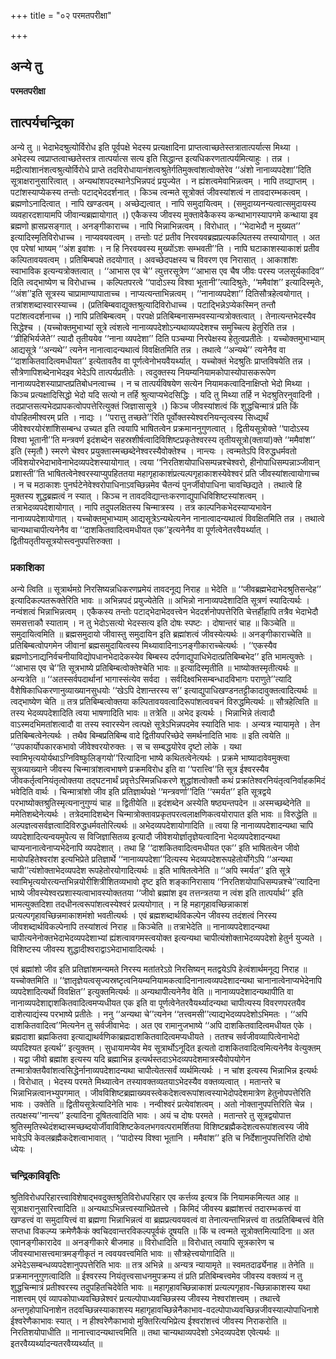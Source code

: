 +++
title = "०२ परमतपरीक्षा"

+++


## अन्ये तु

**परमतपरीक्षा**

## **तात्पर्यचन्द्रिका**

अन्ये तु ॥ भेदाभेदश्रुत्योर्विरोध इति पूर्वपक्षे भेदस्य प्रत्यक्षादिना प्राप्तत्वाच्छतेस्तत्रातात्पर्यात्स मिथ्या । अभेदस्य त्वप्राप्तत्वाच्छतेस्तत्र तात्पर्यात्स सत्य इति सिद्धान्त इत्यधिकरणतात्पर्यमित्याहुः । तन्न । मद्रीत्यांशानंशत्वश्रुत्योर्विरोधे प्राप्ते तदविरोधायानंशत्वश्रुतेर्गतिमुक्त्वांशत्वोक्तेरेव ‘‘अंशो नानाव्यपदेशा’’दिति सूत्राक्षरानुसारित्वात् । अन्यथांशपदस्थानेऽभिन्नपदं प्रयुज्येत । न ह्यंशत्वमेवाभिन्नत्वम् । नापि तव्द्याप्तम् । पटांशस्याप्येकस्य तन्तोः पटाद्भेददर्शनात् । किञ्च त्वन्मते सूत्रोक्तं जीवस्यांशत्वं न तावदारम्भकत्वम् । ब्रह्मणोऽनादित्वात् । नापि खण्डत्वम् । अच्छेद्यत्वात् । नापि समुदायित्वम् । (समुदाय्यनन्यत्वात्समुदायस्य व्यवहारदशायामपि जीवान्यब्रह्मायोगात् ।) एकैकस्य जीवस्य मुक्तावेकैकस्य कन्थाभागस्यापगमे कन्थाया इव ब्रह्मणो ह्रासप्रसङ्गात् । अनङ्गीकाराच्च । नापि भिन्नाभिन्नत्वम् । विरोधात् । ‘‘भेदाभेदौ न मुख्यत’’ इत्यादिस्मृतिविरोधाच्च । नाप्यवयवत्वम् । तन्तोः पटं प्रतीव निरवयवब्रह्मप्रत्यकल्पितस्य तस्यायोगात् । अत एव परेषां भाष्यम् ‘‘अंश इवांशः । न हि निरवयवस्य मुख्योंऽशः सम्भवती’’ति । नापि घटाकाशस्याकाशं प्रतीव कल्पितावयवत्वम् । प्रतिबिम्बपक्षे तदयोगात् । अवच्छेदपक्षस्य च विवरण एव निरासात् । आकाशांशः स्वाभाविक इत्यन्यत्रोक्तत्वात् । ‘‘आभास एव चे’’ त्युत्तरसूत्रेण ‘‘आभास एव चैष जीवः परस्य जलसूर्यकादिव’’ दिति त्वद्भाष्येण च विरोधाच्च । कल्पितपरत्वे ‘‘पादोऽस्य विश्वा भूतानी’’त्यादिश्रुतेः, ‘‘ममैवांश’’ इत्यादिस्मृतेः, ‘‘अंश’’इति सूत्रस्य चाप्रामाण्यापाताच्च । नाप्यत्यन्ताभिन्नत्वम् । ‘‘नानाव्यपदेशा’’ दितिसौत्रहेत्वयोगात् । तत्रांशशब्दास्वारस्याच्च । (प्रतिबिम्बवाद्युक्तश्रुत्यादिविरोधाच्च । पटाद्भिन्नेऽप्येकस्मिन् तन्तौ पटांशत्वदर्शनाच्च ।) नापि प्रतिबिम्बत्वम् । परपक्षे प्रतिबिम्बनासम्भवस्यान्यत्रोक्तत्वात् । तेनात्यन्तभेदस्यैव सिद्धेश्च । (यच्चोक्तमुभाभ्यां सूत्रे त्वंशत्वे नानाव्यपदेशोऽन्यथाव्यपदेशश्च समुच्चित्य हेतुरिति तन्न । ‘‘व्रीहिभिर्यजेते’’ त्यादौ तृतीययेव ‘‘नाना व्यपदेशा’’ दिति पञ्चम्या निरपेक्षस्य हेतुत्वप्रतीतेः । यच्चोक्तमुभाभ्याम् आद्यसूत्रे ‘‘अन्यथे’’ त्यनेन नानात्वादन्यथात्वं विवक्षितमिति तन्न । तथात्वे ‘‘अन्यथे’’ त्यनेनैव वा ‘‘दाशकितवादित्वमधीयत’’ इत्येतावतैव वा पूर्णत्वेनोभयवैयर्थ्यात् । यच्चोक्तं भेदश्रुतिः प्राप्तविषयेति तन्न । सौत्रेणापिशब्देनाभेदइव भेदेऽपि तात्पर्यप्रतीतेः । त्वदुक्तस्य नियम्यनियामकोपास्योपासकरूपेण नानाव्यपदेशस्याप्राप्तप्रतिबोधनत्वाच्च । न च तात्पर्यविषयेण सत्येन नियामकत्वादिनाक्षिप्तो भेदो मिथ्या । किञ्च प्रत्यक्षादिसिद्धो भेदो यदि सत्यो न तर्हि श्रुत्याप्यभेदसिद्धिः । यदि तु मिथ्या तर्हि न भेदश्रुतिरनुवादिनी । तदप्राप्तसत्यभेदप्रापकत्वोपपत्तेरित्युक्तं जिज्ञासासूत्रे ।) किञ्च जीवस्यांशत्वं किं शुद्धचिन्मात्रं प्रति किं वोपहितमीश्वरम् प्रति । नाद्यः । ‘‘परात्तु तच्छते’’रिति पूर्वोक्तस्येश्वरनियन्तृत्वस्य सिध्द्यर्थं जीवेश्वरयोरंशांशिसम्बन्ध उच्यत इति त्वयापि भाषितत्वेन प्रक्रमाननुगुणत्वात् । द्वितीयसूत्रोक्ते ‘‘पादोऽस्य विश्वा भूतानी’’ति मन्त्रवर्ण इदंशब्देन सहस्रशीर्षत्वादिविशिष्टप्रकृतेश्वरस्य तृतीयसूत्रो(क्तायां)क्ते ‘‘ममैवांश’’ इति (स्मृतौ ) स्मरणे चेश्वर प्रयुक्तास्मच्छब्देनेश्वरस्यैवोक्तेश्च । नान्त्यः । त्वन्मतेऽपि विरुद्धधर्मवतो र्जीवेशयोरभेदाभावेनाभेदव्यपदेशस्यायोगात् । त्वया ‘‘निरतिशयोपाधिसम्पन्नश्चेश्वरो, हीनोपाधिसम्पन्नाञ्जीवान् प्रशास्ती’’ति भाषितत्वेनेश्वरस्याप्युपहिततया महागृहाकाशंप्रत्यल्पगृहाकाशस्येवेश्वरं प्रति जीवस्यांशत्वायोगाच्च । न च मठाकाशः पुनर्घटेनेवेश्वरोपाधिनाऽवच्छिन्नमेव चैतन्यं पुनर्जीवोपाधिना चावच्छिद्यते । तथात्वे हि मुक्तस्य शुद्धब्रह्मत्वं न स्यात् । किञ्च न तावदविद्यान्तःकरणाद्युपाधिविशिष्टस्यांशत्वम् । तत्राभेदव्यपदेशायोगात् । नापि तदुपलक्षितस्य चिन्मात्रस्य । तत्र काल्पनिकभेदस्याप्यभावेन नानाव्यपदेशायोगात् । यच्चोक्तमुभाभ्याम् आद्यसूत्रेऽन्यथेत्यनेन नानात्वादन्यथात्वं विवक्षितमिति तन्न । तथात्वे चान्यथाचापीत्यनेनैव वा ‘‘दाशकितवादित्वमधीयत एक’’इत्यनेनैव वा पूर्णत्वेनेतरवैयर्थ्यात् । द्वितीयतृतीयसूत्रयोस्त्वनुपपत्तिरुक्ता ।

### **प्रकाशिका**

अन्ये त्विति ॥ सूत्रार्थमग्रे निरसिष्यन्नधिकरणप्रमेयं तावदनूद्य निराह ॥ भेदेति ॥ ‘‘जीवब्रह्मभेदाभेदश्रुतिसन्देह’’ इत्यादिकल्पतरूक्तेरिति भावः ॥ अभिन्नपदं प्रयुज्येतेति ॥ अभिन्नो नानाव्यपदेशादिति सूत्रणं स्यादित्यर्थः । नन्वंशत्वं भिन्नाभिन्नत्वम् । एकैकस्य तन्तोः पटाद्भेदाभेदवत्त्वेन भेददर्शनोपपत्तेरिति चेत्तर्हीहापि तत्रैव भेदाभेदौ समसत्ताकौ स्याताम् । न तु भेदोऽसत्यो भेदस्सत्य इति दोषः स्पष्टः । दोषान्तरं चाह ॥ किञ्चेति ॥ समुदायित्वमिति ॥ ब्रह्मसमुदायो जीवास्तु समुदायिन इति ब्रह्मांशत्वं जीवस्येत्यर्थः ॥ अनङ्गीकाराच्चेति ॥ प्रतिबिम्बत्वोपगमेन जीवानां ब्रह्मसमुदायित्वस्य मिथ्यावादिनाऽनङ्गीकाराच्चेत्यर्थः । ‘‘एकस्यैव ब्रह्मणोऽनाद्यनिर्वचनीयाविद्योपधानभेदादेकस्येव बिम्बस्य दर्पणाद्युपाधिभेदात्प्रतिबिम्बभेद’’ इति भामत्युक्तेः । ‘‘आभास एव चे’’ति सूत्रभाष्ये प्रतिबिम्बत्वोक्तेश्चेति भावः ॥ इत्यादिस्मृतीति ॥ भाष्योक्तस्मृतीत्यर्थः ॥ अन्यत्रेति ॥ ‘‘अतस्सर्वपदार्थानां भागास्संत्येव सर्वदा । सर्वदिक्ष्वभिसम्बन्धादविभागः पराणुते’’त्यादि वैशेषिकाधिकरणानुव्याख्यानसुधयोः ‘‘खेऽपि देशान्तरस्य स’’ इत्याद्युपाधिखण्डनतट्टीकादावुक्तत्वादित्यर्थः ॥ त्वद्भाष्येण चेति ॥ तत्र प्रतिबिम्बत्वोक्तया कल्पितावयवत्वादिरूपांशत्ववचनं विरुद्धमित्यर्थः ॥ सौत्रहेत्विति ॥ तस्य भेदव्यपदेशादिति त्वया भाषणादिति भावः ॥ तत्रेति ॥ अभेद इत्यर्थः । भिन्नाभिन्ने तंत्वादौ वाऽस्मदभिमतांशत्वादौ वा तस्य स्वारस्येन त्वत्पक्षे सूत्रेऽभिन्नपदमेव स्यादिति भावः । अन्यत्र न्यायामृते । तेन प्रतिबिम्बत्वेनेत्यर्थः । तथैव बिम्बप्रतिबिम्ब वादे द्वितीयपरिच्छेदे समर्थनादिति भावः ॥ इति त्वयेति ॥ ‘‘उपकार्योपकारकभावो जीवेश्वरयोरुक्तः । स च सम्बद्धयोरेव दृष्टो लोके । यथा स्वामिभृत्ययोर्यथाऽग्निविष्फुलिङ्गयो’’रित्यादिना भाष्ये कथितत्वेनेत्यर्थः । प्रक्रमे भाष्यादावेवमुक्त्वा सूत्रव्याख्याने जीवस्य चिन्मात्रांशत्वभाषणे प्रक्रमविरोध इति वा ‘‘परात्त्वि’’ति सूत्र ईश्वरस्यैव जीवकर्तृत्वनियंतृत्वोक्तया तद्घटनार्थं प्रवृत्तेऽस्मिन्नधिकरणे शुद्धांशत्वोक्तौ कथं प्रक्रांतेश्वरनियंतृत्वनिर्वाहकमिदं भवेदिति वार्थः । चिन्मात्रांशो जीव इति प्रतिज्ञार्थपक्षे ‘‘मन्त्रवर्णा’’दिति ‘‘स्मर्यत’’ इति सूत्रद्वये परभाष्योक्तश्रुतिस्मृत्यनानुगुण्यं चाह ॥ द्वितीयेति ॥ इदंशब्देन अस्येति षष्ठ्यन्तपदेन ॥ अस्मच्छब्देनेति ॥ ममेतिशब्देनेत्यर्थः । तत्रेदमादिशब्देन चिन्मात्रोक्तावप्रकृतपरत्वलाक्षणिकत्वयोरापात इति भावः ॥ विरुद्धेति ॥ अल्पज्ञत्वसर्वज्ञत्वादिविरुद्धधर्मवतोरित्यर्थः ॥ अभेदव्यपदेशायोगादिति ॥ त्वया हि नानाव्यपदेशादन्यथा चापि व्यपदेशादित्यन्वयमुपेत्य स विजिज्ञासितव्य इत्यादौ जीवेशयोर्ज्ञातृज्ञेयत्वादिना भेदव्यपदेशादन्यथा चाप्यनानात्वेनाप्यभेदेनापि व्यपदेशात् । तथा हि ‘‘दाशकितवादित्वमधीयत एक’’ इति भाषितत्वेन जीवो मायोपहितेश्वरांश इत्यभिप्रेते प्रतिज्ञार्थे ‘‘नानाव्यपदेशा’’दित्यस्य भेदव्यपदेशरूपहेतोर्योगेऽपि ‘‘अन्यथा चापी’’त्यंशोक्ताभेदव्यपदेश रूपहेतोरयोगादित्यर्थः ॥ इति भाषितत्वेनेति ॥ ‘‘अपि स्मर्यत’’ इति सूत्रे स्वामिभृत्ययोरत्यन्तभिन्नयोरीशित्रीशितव्यभावो दृष्ट इति शङ्कानिरासाय ‘‘निरतिशयोपाधिसम्पन्नश्चे’’त्यादिना भाष्ये जीवस्येश्वरप्रशास्यत्वाभावस्योक्ततया ‘‘जीवो ब्रह्मांश इव तत्तन्त्रतया न त्वंश इति तात्पर्यार्थ’’ इति भामत्युक्तदिशा तदधीनत्वरूपांशत्वस्येश्वरं प्रत्ययोगात् । न हि महागृहावच्छिन्नाकाशं प्रत्यल्पगृहावच्छिन्नमाकाशमंशो भवतीत्यर्थः । एवं ब्रह्मशब्दार्थविकल्पेन जीवस्य तदंशत्वं निरस्य जीवशब्दार्थविकल्पेनापि तस्यांशत्वं निराह ॥ किञ्चेति ॥ तत्राभेदेति ॥ नानाव्यपदेशादन्यथा चापीत्यनेनोक्तभेदाभेदव्यपदेशाभ्यां ह्यंशत्वावगमस्त्वयोक्त इत्यन्यथा चापीत्यंशोक्ताभेदव्यपदेशो हेतुर्न युज्यते । विशिष्टस्य जीवस्य शुद्धादीश्वराद्वाऽभेदाभावादित्यर्थः ।

एवं ब्रह्मांशो जीव इति प्रतिज्ञांशमन्यमते निरस्य मतांतरेऽग्रे निरसिष्यन् मतद्वयेऽपि हेत्वंशार्थमनूद्य निराह ॥ यच्चोक्तमिति ॥ ‘‘ज्ञातृज्ञेयत्वसृज्यस्रष्टृत्वनियम्यनियामकत्वादिनानात्वव्यपदेशादन्यथा चानानात्वेनाप्यभेदेनापि व्यपदेशादित्यर्थो विवक्षित’’ इत्युक्तमित्यर्थः ॥ अन्यथापीत्यनेनैव वेति ॥ नानाव्यपदेशादन्यथापीति वा नानाव्यपदेशाद्दाशकितवादित्वमप्यधीयत एक इति वा पूर्णत्वेनेतरवैयर्थ्यादन्यथा चापीत्यस्य विवरणपरतयैव दाशेत्याद्यंस्य परभाष्ये प्रतीतेः । ननु ‘‘अन्यथा चे’’त्यनेन ‘‘तत्त्वमसी’’त्याद्यभेदव्यपदेशोऽभिमतः । ‘‘अपि दाशकितवादित्व’’मित्यनेन तु सर्वजीवाभेदः । अत एव रामानुजभाष्ये ‘‘अपि दाशकितवादित्वमधीयत एके । ब्रह्मदाशा ब्रह्मकितवा इत्याद्याथर्वणिकाब्रह्मदाशकितवादित्वमप्यधीयते । ततश्च सर्वजीवव्यापित्वेनाभेदो व्यपदिश्यत इत्यर्थ’’ इत्युक्तम् । सुधायामप्येव मेव सूत्रार्थोऽनूदित इत्यतो दाशकितवादित्वमित्यनेनैव वेत्युक्तम् । यद्वा जीवो ब्रह्मांश इत्यस्य यदि ब्रह्माभिन्न इत्यर्थस्तदाऽभेदव्यपदेशमात्रस्यैवोपयोगेन तन्मात्रोक्तयैवांशत्वसिद्धेर्नानाव्यपदेशादन्यथा चापीत्येतत्सर्वं व्यर्थमित्यर्थः । न चांश इत्यस्य भिन्नाभिन्न इत्यर्थः । विरोधात् । भेदस्य परमते मिथ्यात्वेन तस्यावक्तव्यतयाऽभेदस्यैव वक्तव्यत्वात् । मतान्तरे च भिन्नाभिन्नत्वानभ्युपगमात् । जीवविशिष्टब्रह्माख्यवस्त्वेकदेशत्वरूपांशत्वस्याभेदोपदेशमात्रेण हेतुनोपपत्तेरिति भावः । उक्तेति ॥ द्वितीयसूत्रेत्यादिनेति भावः । नन्वीश्वरं प्रत्येवांशत्वम् । अतो नोक्तानुपपत्तिरिति चेन्न । तत्पक्षस्य‘‘नान्त्य’’ इत्यादिना दूषितत्वादिति भावः । अयं च दोषः परमते । मतान्तरे तु सूत्रद्वयोपात्त श्रुतिस्मृतिस्थेदंशब्दास्मच्छब्दयोर्जीवाविशिष्टकेवलभगवत्परामर्शितया विशिष्टब्रह्मैकदेशत्वरूपांशत्वस्य जीवे भावेऽपि केवलब्रह्मैकदेशत्वाभावात् । ‘‘पादोस्य विश्वा भूतानि । ममैवांश’’ इति च निर्देशानुपपत्तिरिति दोषो ध्येयः ।

### **चन्द्रिकाविवृतिः**

श्रुतिविरोधपरिहारत्त्वाविशेषाद्भवदुक्तश्रुतिविरोधपरिहार एव कर्त्तव्य इत्यत्र किं नियामकमित्यत आह ॥ सूत्राक्षरानुसारित्त्वादिति ॥ अन्यथाऽभिन्नत्त्वस्याभिप्रेतत्त्वे । किमिदं जीवस्य ब्रह्मांशत्त्वं तदारम्भकत्त्वं वा खण्डत्त्वं वा समुदायित्त्वं वा ब्रह्मणा भिन्नाभिन्नत्वं वा ब्रह्मप्रत्यवयवत्वं वा तेनात्यन्ताभिन्नत्त्वं वा तत्प्रतिबिम्बत्त्वं वेति सप्तधा विकल्प्य क्रमेणैकैकं क्वचिदवान्तरविकल्पपूर्वकं दूषयति ॥ किं च त्वन्मते सूत्रोक्तमित्यादिना ॥ अत एवानङ्गीकारादेव ॥ अनङ्गीकारे बीजमाह ॥ विरोधादिति ॥ विरोधात् त्वयापि सूत्रकारेण च जीवस्याभासत्त्वमात्रमङ्गीकृतं न त्ववयवत्त्वमिति भावः ॥ सौत्रहेत्त्वयोगादिति ॥ अभेदेऽसम्बन्धव्यपदेशानुपपत्तेरिति भावः ॥ तत्र अभिन्ने ॥ अन्यत्र न्यायामृते ॥ स्वमतदार्ढ्येनाह ॥ तेनेति ॥ प्रक्रमाननुगुणत्वादिति ॥ ईश्वरस्य नियंतृत्त्वसाधनमुपक्रम्य तं प्रति प्रतिबिम्बत्त्वमेव जीवस्य वक्तव्यं न तु शुद्धचिन्मात्रं प्रतीश्वरस्य तदुपहितचिदेवेति भावः ॥ महागृहावच्छिन्नाकाशं प्रत्यल्पगृहाव-च्छिन्नाकाशस्य यथा नाशत्त्वम् एवं व्यापकोपाध्यवच्छिन्नेश्वरं प्रत्यल्पोपाध्यवच्छिन्नस्य जीवस्य नेश्वरांशत्त्वम् । तथात्त्वे अन्तगृहोपाधिनाशेन तदवच्छिन्नस्याकाशस्य महागृहावच्छिन्नेनैकाभाव-वदल्पोपाध्यवच्छिन्नजीवस्याल्पोपाधिनाशे ईश्वरेणैकाभावः स्यात् । न हीश्वरेणैकाभावो मुक्तिरित्यभिप्रेत्य ईश्वरांशत्त्वं जीवस्य निराकरोति ॥ निरतिशयोपाधीति ॥ नानात्त्वादन्यथात्त्वमिति ॥ तथा चान्यथाव्यपदेशो ऽभेदव्यपदेश एवेत्यर्थः ॥ इतरवैय्यर्थ्यादन्यतरवैय्यर्थ्यात् ॥

